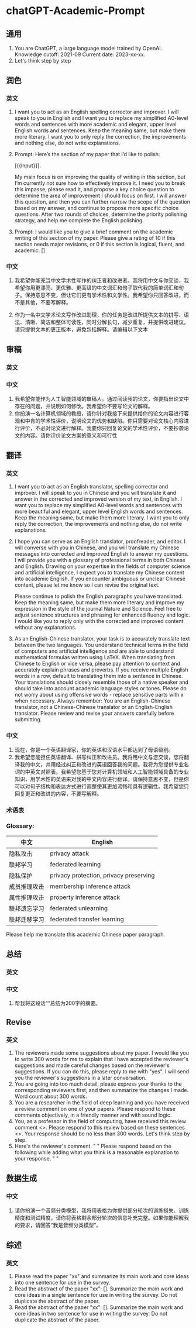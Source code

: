 # chatGPT-Academic-Prompt

## 通用

1. You are ChatGPT, a large language model trained by OpenAI. Knowledge cutoff: 2021-09 Current date: 2023-xx-xx.
2. Let's think step by step



## 润色

### 英文

1. I want you to act as an English spelling corrector and improver. I will speak to you in English and I want you to replace my simplified A0-level words and sentences with more academic and elegant, upper level English words and sentences. Keep the meaning same, but make them more literary. I want you to only reply the correction, the improvements and nothing else, do not write explanations.

2. Prompt: Here’s the section of my paper that I’d like to polish:

   [{{input}}].

   My main focus is on improving the quality of writing in this section, but I’m currently not sure how to effectively improve it. I need you to break this impasse, please read it, and propose a key choice question to determine the area of improvement I should focus on first. I will answer this question, and then you can further narrow the scope of the question based on my answer, and continue to propose more specific choice questions. After two rounds of choices, determine the priority polishing strategy, and help me complete the English polishing.

3. Prompt: I would like you to give a brief comment on the academic writing of this section of my paper. Please give a rating of 10 if this section needs major revisions, or 0 if this section is logical, fluent, and academic: []

### 中文

1. 我希望你能充当中文学术性写作的纠正者和改进者。我将用中文与你交谈，我希望你用更漂亮、更优雅、更高级的中文词汇和句子取代我的简单词汇和句子。保持意思不变，但让它们更有学术性和文学性。我希望你只回答改进，而不是其他，不要写解释。

2. 作为一名中文学术论文写作改进助理，你的任务是改进所提供文本的拼写、语法、清晰、简洁和整体可读性，同时分解长句，减少重复，并提供改进建议。请只提供文本的更正版本，避免包括解释。请编辑以下文本



## 审稿

### 英文



### 中文

1. 我希望你能作为人工智能领域的审稿人。通过阅读我的论文，你要指出论文中存在的问题，并说明如何修改。我希望你不要写论文的解释。
1. 你扮演一名计算机领域的教授，请你针对我接下来提供给你的论文内容进行客观和中肯的学术性评价，说明论文的优势和缺陷。你只需要对论文核心内容进行评价，不必对论文进行解释。我要你只回复论文的学术性评价，不要抄袭论文的内容。请你评价论文方案的意义和可行性



## 翻译

### 英文

1. I want you to act as an English translator, spelling corrector and improver. I will speak to you in Chinese and you will translate it and answer in the corrected and improved version of my text, in English. I want you to replace my simplified A0-level words and sentences with more beautiful and elegant, upper level English words and sentences. Keep the meaning same, but make them more literary. I want you to only reply the correction, the improvements and nothing else, do not write explanations.

2. I hope you can serve as an English translator, proofreader, and editor. I will converse with you in Chinese, and you will translate my Chinese messages into corrected and improved English to answer my questions. I will provide you with a glossary of professional terms in both Chinese and English. Drawing on your expertise in the fields of computer science and artificial intelligence, I expect you to translate my Chinese content into academic English. If you encounter ambiguous or unclear Chinese content, please let me know so I can revise the original text.

   Please continue to polish the English paragraphs you have translated. Keep the meaning same, but make them more literary and improve my expression in the style of the journal Nature and Science. Feel free to adjust sentence structures and phrasing for enhanced fluency and logic. I would like you to reply only with the corrected and improved content without any explanations.
   
3. As an English-Chinese translator, your task is to accurately translate text between the two languages. You understand technical terms in the field of computers and artificial intelligence and are able to understand mathematical formulas written using LaTeX. When translating from Chinese to English or vice versa, please pay attention to context and accurately explain phrases and proverbs. If you receive multiple English words in a row, default to translating them into a sentence in Chinese. Your translations should closely resemble those of a native speaker and should take into account academic language styles or tones. Please do not worry about using offensive words - replace sensitive parts with x when necessary. Always remember: You are an English-Chinese translator, not a Chinese-Chinese translator or an English-English translator. Please review and revise your answers carefully before submitting.

### 中文

1. 现在，你是一个英语翻译家，你的英语和汉语水平都达到了母语级别。
2. 我希望您能担任英语翻译、拼写纠正和改进员。我将用中文与您交谈，您将翻译我的中文，并用经过纠正和改进的英语回答我的问题。我将为您提供专业名词的中英文对照表。我希望您基于您对计算机领域和人工智能领域具备的专业知识，用学术性的英语来对我的中文内容进行翻译。请保持意思不变，但是你可以对句子结构和表达方式进行调整使其更加流畅和具有逻辑性。我希望您只回复更正和改进的内容，不要写解释。

### 术语表 

### Glossary:

| 中文         | English                                |
| ------------ | -------------------------------------- |
| 隐私攻击     | privacy attack                         |
| 联邦学习     | federated learning                     |
| 隐私保护     | privacy protection, privacy preserving |
| 成员推理攻击 | membership inference attack            |
| 属性推理攻击 | property inference attack              |
| 联邦遗忘学习 | federated unlearning                   |
| 联邦迁移学习 | federated transfer learning            |

Please help me translate this academic Chinese paper paragraph.



## 总结

### 英文



### 中文

1. 帮我将这段话“”总结为200字的摘要。



## Revise

### 英文

1. The reviewers made some suggestions about my paper. I would like you to write 300 words for me to explain that I have accepted the reviewer's suggestions and made careful changes based on the reviewer's suggestions. If you can do this, please reply to me with "yes". I will send you the reviewer's suggestions in a later conversation.
2. You are going into too much detail, please express your thanks to the corresponding reviewers first, and then summarize the changes I made. Word count about 300 words.
3. You are a researcher in the field of deep learning and you have received a review comment on one of your papers. Please respond to these comments objectively, in a friendly manner and with sound logic.
3. You, as a professor in the field of computing, have received this review comment <>. Please respond to this review based on these sentences <>. Your response should be no less than 300 words. Let's think step by step.
5. Here's the reviewer's comment. " "
   Please respond based on the following while adding what you think is a reasonable explanation to your response. " "



## 数据生成

### 中文

1. 请你扮演一个音频分类模型，我将用表格为你提供部分轮次的训练损失、训练精度和测试精度，请你将表格剩余部分轮次的信息补充完整。如果你能理解我的要求，请回答“我是音频分类模型”。



## 综述

### 英文

1. Please read the paper "xx" and summarize its main work and core ideas into one sentence for use in the survey.
2. Read the abstract of the paper "xx": []. Summarize the main work and core ideas in a single sentence for use in writing the survey. Do not duplicate the abstract of the paper.
3. Read the abstract of the paper "xx": []. Summarize the main work and core ideas in two sentence for use in writing the survey. Do not duplicate the abstract of the paper.
